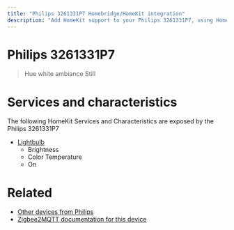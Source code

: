 ```yaml
---
title: "Philips 3261331P7 Homebridge/HomeKit integration"
description: "Add HomeKit support to your Philips 3261331P7, using Homebridge, Zigbee2MQTT and homebridge-z2m."
---
```

<!---
This file has been GENERATED using src/docgen/docgen.ts
DO NOT EDIT THIS FILE MANUALLY!
-->
# Philips 3261331P7
> Hue white ambiance Still


# Services and characteristics
The following HomeKit Services and Characteristics are exposed by
the Philips 3261331P7

* [Lightbulb](../../light.md)
  * Brightness
  * Color Temperature
  * On


# Related
* [Other devices from Philips](../index.md#philips)
* [Zigbee2MQTT documentation for this device](https://www.zigbee2mqtt.io/devices/3261331P7.html)